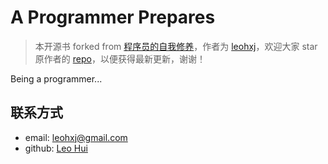 # A Programmer Prepares

> 本开源书 forked from [程序员的自我修养](https://github.com/leohxj/a-programmer-prepares)，作者为 [leohxj](https://github.com/leohxj)，欢迎大家 star 原作者的 [repo](https://github.com/leohxj/a-programmer-prepares)，以便获得最新更新，谢谢！

Being a programmer...

## 联系方式
- email: leohxj@gmail.com
- github: [Leo Hui](https://github.com/leohxj)
